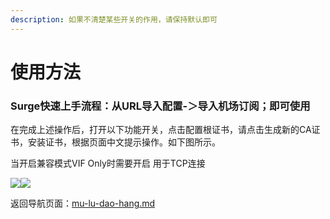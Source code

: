 ```yaml
---
description: 如果不清楚某些开关的作用，请保持默认即可
---
```


# 使用方法

### **Surge快速上手流程：从URL导入配置-＞导入机场订阅；即可使用**

在完成上述操作后，打开以下功能开关，点击配置根证书，请点击生成新的CA证书，安装证书，根据页面中文提示操作。如下图所示。

当开启兼容模式VIF Only时需要开启 用于TCP连接

![](../.gitbook/assets/photo\_2022-11-16\_10-55-54.jpg)![](../.gitbook/assets/photo\_2022-11-16\_11-00-27.jpg)

返回导航页面：[mu-lu-dao-hang.md](../mu-lu-dao-hang.md "mention")
